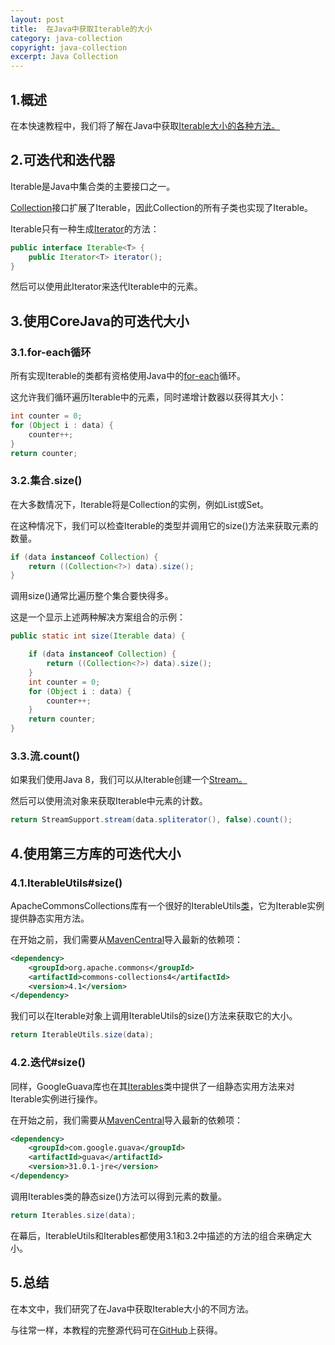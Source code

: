 ```yaml
---
layout: post
title:  在Java中获取Iterable的大小
category: java-collection
copyright: java-collection
excerpt: Java Collection
---
```


## 1.概述

在本快速教程中，我们将了解在Java中获取[Iterable大小的各种方法。](https://docs.oracle.com/en/java/javase/11/docs/api/java.base/java/lang/Iterable.html)

## 2.可迭代和迭代器

Iterable是Java中集合类的主要接口之一。

[Collection](https://docs.oracle.com/en/java/javase/11/docs/api/java.base/java/util/Collection.html)接口扩展了Iterable，因此Collection的所有子类也实现了Iterable。

Iterable只有一种生成[Iterator](https://docs.oracle.com/en/java/javase/11/docs/api/java.base/java/util/Iterator.html)的方法：

```java
public interface Iterable<T> {
    public Iterator<T> iterator();    
}
```

然后可以使用此Iterator来迭代Iterable中的元素。

## 3.使用CoreJava的可迭代大小

### 3.1.for-each循环

所有实现Iterable的类都有资格使用Java中的[for-each](https://docs.oracle.com/javase/8/docs/technotes/guides/language/foreach.html)循环。

这允许我们循环遍历Iterable中的元素，同时递增计数器以获得其大小：

```java
int counter = 0;
for (Object i : data) {
    counter++;
}
return counter;
```

### 3.2.集合.size()

在大多数情况下，Iterable将是Collection的实例，例如List或Set。

在这种情况下，我们可以检查Iterable的类型并调用它的size()方法来获取元素的数量。

```java
if (data instanceof Collection) {
    return ((Collection<?>) data).size();
}
```

调用size()通常比遍历整个集合要快得多。

这是一个显示上述两种解决方案组合的示例：

```java
public static int size(Iterable data) {

    if (data instanceof Collection) {
        return ((Collection<?>) data).size();
    }
    int counter = 0;
    for (Object i : data) {
        counter++;
    }
    return counter;
}
```

### 3.3.流.count()

如果我们使用Java 8，我们可以从Iterable创建一个[Stream。](https://docs.oracle.com/en/java/javase/11/docs/api/java.base/java/util/stream/Stream.html)

然后可以使用流对象来获取Iterable中元素的计数。

```java
return StreamSupport.stream(data.spliterator(), false).count();
```

## 4.使用第三方库的可迭代大小

### 4.1.IterableUtils#size()

ApacheCommonsCollections库有一个很好的IterableUtils[类](https://commons.apache.org/proper/commons-collections/apidocs/org/apache/commons/collections4/IterableUtils.html)，它为Iterable实例提供静态实用方法。

在开始之前，我们需要从[MavenCentral](https://search.maven.org/classic/#search|gav|1|g%3A"org.apache.commons"ANDa%3A"commons-collections4")导入最新的依赖项：

```xml
<dependency>
    <groupId>org.apache.commons</groupId>
    <artifactId>commons-collections4</artifactId>
    <version>4.1</version>
</dependency>
```

我们可以在Iterable对象上调用IterableUtils的size()方法来获取它的大小。

```java
return IterableUtils.size(data);
```

### 4.2.迭代#size()

同样，GoogleGuava库也在其[Iterables](https://google.github.io/guava/releases/snapshot/api/docs/com/google/common/collect/Iterables.html#size(java.lang.Iterable))类中提供了一组静态实用方法来对Iterable实例进行操作。

在开始之前，我们需要从[MavenCentral](https://search.maven.org/classic/#search|gav|1|g%3A"com.google.guava"ANDa%3A"guava")导入最新的依赖项：

```xml
<dependency>
    <groupId>com.google.guava</groupId>
    <artifactId>guava</artifactId>
    <version>31.0.1-jre</version>
</dependency>
```

调用Iterables类的静态size()方法可以得到元素的数量。

```java
return Iterables.size(data);
```

在幕后，IterableUtils和Iterables都使用3.1和3.2中描述的方法的组合来确定大小。

## 5.总结

在本文中，我们研究了在Java中获取Iterable大小的不同方法。

与往常一样，本教程的完整源代码可在[GitHub](https://github.com/tuyucheng7/taketoday-tutorial4j/tree/master/java-core-modules/java-collections-2)上获得。